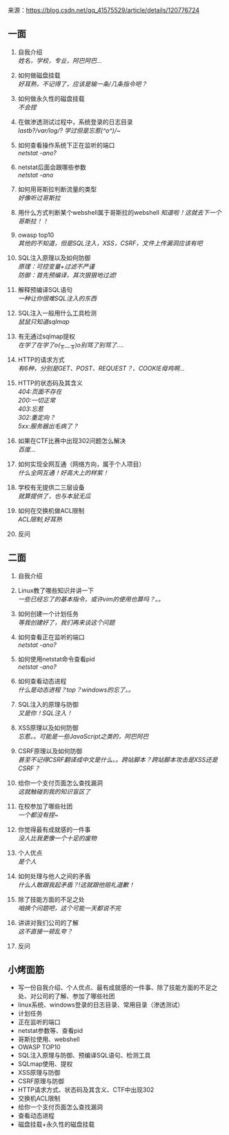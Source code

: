 来源：https://blog.csdn.net/qq_41575529/article/details/120776724
## 一面
1. 自我介绍  
*姓名，学校，专业，阿巴阿巴...*

3. 如何做磁盘挂载  
*好耳熟，不记得了，应该是输一条/几条指令吧？*

5. 如何做永久性的磁盘挂载  
*不会捏*


7. 在做渗透测试过程中，系统登录的日志目录  
*lastb?/var/log/? 学过但是忘惹\(^o^)/~*

9. 如何查看操作系统下正在监听的端口  
*netstat -ano?*

11. netstat后面会跟哪些参数  
*netstat -ano*

13. 如何用哥斯拉判断流量的类型  
*好像听过哥斯拉*

15. 用什么方式判断某个webshell属于哥斯拉的webshell
*知道啦！这就去下一个哥斯拉！！*

17. owasp top10  
*其他的不知道，但是SQL注入，XSS，CSRF，文件上传漏洞应该有吧*

19. SQL注入原理以及如何防御  
*原理：可控变量+过滤不严谨*  
*防御：首先预编译，其次狠狠地过滤!*

21. 解释预编译SQL语句   
*一种让你很难SQL注入的东西*

23. SQL注入一般用什么工具检测  
*鼠鼠只知道sqlmap*

25. 有无通过sqlmap提权  
*在学了在学了o(╥﹏╥)o别骂了别骂了....*

27. HTTP的请求方式  
*有6种，分别是GET、POST、REQUEST？、COOKIE母鸡啊...*

29. HTTP的状态码及其含义  
*404:页面不存在*  
*200:一切正常*  
*403:忘惹*  
*302:重定向？*  
*5xx:服务器出毛病了？*  

31. 如果在CTF比赛中出现302问题怎么解决  
*百度...*

33. 如何实现全网互通（网络方向，属于个人项目）  
*什么全网互通！好高大上的样紫！*

35. 学校有无提供二三层设备  
*就算提供了，也与本鼠无瓜*

37. 如何在交换机做ACL限制  
*ACL限制,好耳熟*

39. 反问


## 二面
1. 自我介绍


3. Linux教了哪些知识并讲一下  
*一些已经忘了的基本指令，或许vim的使用也算吗？。。*

5. 如何创建一个计划任务  
*等我创建好了，我们再来谈这个问题*

7. 如何查看正在监听的端口  
*netstat -ano?*

9. 如何使用netstat命令查看pid  
*netstat -ano?*

11. 如何查看动态进程  
*什么是动态进程？top？windows的忘了。。*

13. SQL注入的原理与防御  
*又是你！SQL注入！*

15. XSS原理以及如何防御  
*忘惹。。可能是一些JavaScript之类的，阿巴阿巴*
17. CSRF原理以及如何防御  
*甚至不记得CSRF翻译成中文是什么。。跨站脚本？跨站脚本攻击是XSS还是CSRF？*

19. 给你一个支付页面怎么查找漏洞  
*这就触碰到我的知识盲区了*

21. 在校参加了哪些社团  
*一个都没有捏~*
23. 你觉得最有成就感的一件事  
*没人比我更像一个十足的废物*

25. 个人优点  
*是个人*
27. 如何处理与他人之间的矛盾  
*什么人敢跟我起矛盾？!这就跟他赔礼道歉！*
29. 除了技能方面的不足之处  
*咱换个问题吧，这个可能一天都说不完*
31. 讲讲对我们公司的了解  
*这不直接一顿乱夸？*
33. 反问

## 小烤面筋
+ 写一份自我介绍、个人优点、最有成就感的一件事、除了技能方面的不足之处、对公司的了解、参加了哪些社团
+ linux系统、windows登录的日志目录、常用目录（渗透测试）
+ 计划任务
+ 正在监听的端口
+ netstat参数等、查看pid
+ 哥斯拉使用、webshell
+ OWASP TOP10
+ SQL注入原理与防御、预编译SQL语句、检测工具
+ SQLmap使用、提权
+ XSS原理与防御
+ CSRF原理与防御
+ HTTP请求方式、状态码及其含义、CTF中出现302
+ 交换机ACL限制
+ 给你一个支付页面怎么查找漏洞
+ 查看动态进程
+ 磁盘挂载+永久性的磁盘挂载
